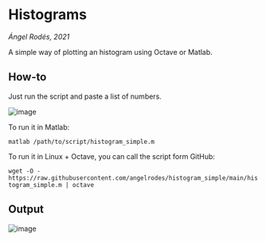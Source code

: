 # Histograms

*Ángel Rodés, 2021*

A simple way of plotting an histogram using Octave or Matlab.

## How-to

Just run the script and paste a list of numbers. 


![image](https://user-images.githubusercontent.com/53089531/118807973-dd2e2880-b8a0-11eb-87c0-990dc9f02612.png)

To run it in Matlab:

```matlab /path/to/script/histogram_simple.m```

To run it in Linux + Octave, you can call the script form GitHub:

```wget -O - https://raw.githubusercontent.com/angelrodes/histogram_simple/main/histogram_simple.m | octave```


## Output

![image](https://user-images.githubusercontent.com/53089531/118809795-fcc65080-b8a2-11eb-84e0-94689c143eb9.png)
